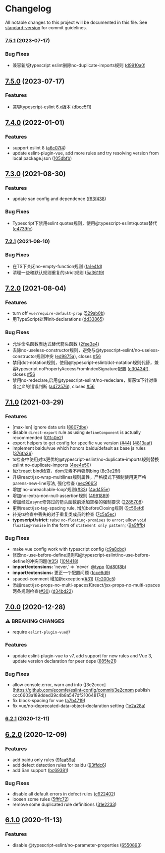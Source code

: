 # Changelog

All notable changes to this project will be documented in this file. See [standard-version](https://github.com/conventional-changelog/standard-version) for commit guidelines.

### [7.5.1](https://github.com/ecomfe/eslint-config/compare/v7.5.0...v7.5.1) (2023-07-17)


### Bug Fixes

* 兼容新版typescript eslint删除no-duplicate-imports规则 ([d9910a0](https://github.com/ecomfe/eslint-config/commit/d9910a0310f0288b19d90a1e4368c8cd95ec2962))

## [7.5.0](https://github.com/ecomfe/eslint-config/compare/v7.4.0...v7.5.0) (2023-07-17)


### Features

* 兼容typescript-eslint 6.x版本 ([dbcc5f1](https://github.com/ecomfe/eslint-config/commit/dbcc5f11be703ae1108371965ecb4bc1211f92f6))

## [7.4.0](https://github.com/ecomfe/eslint-config/compare/v7.3.0...v7.4.0) (2022-01-01)


### Features

* support eslint 8 ([a6c07f4](https://github.com/ecomfe/eslint-config/commit/a6c07f4e8f0ee5ada8e4261d43f612201600c82e))
* update eslint-plugin-vue, add more rules and try resolving version from local package.json ([105dbfb](https://github.com/ecomfe/eslint-config/commit/105dbfb57fbee4a556031382a9b1779b03758adb))

## [7.3.0](https://github.com/ecomfe/eslint-config/compare/v7.2.1...v7.3.0) (2021-08-30)


### Features

* update san config and dependence ([f63f438](https://github.com/ecomfe/eslint-config/commit/f63f43887177f2bbef72100949b13ecc6ede0d30))


### Bug Fixes

* Typescript下禁用eslint quotes规则，使用@typescript-eslint/quotes替代 ([c4739fc](https://github.com/ecomfe/eslint-config/commit/c4739fc57b227213a0058f6c0b339e3a404796a5))

### [7.2.1](https://github.com/ecomfe/eslint-config/compare/v7.2.0...v7.2.1) (2021-08-10)


### Bug Fixes

* 在TS下关闭no-empty-function规则 ([fa1e4fd](https://github.com/ecomfe/eslint-config/commit/fa1e4fd3c958771f79458d1528f64f9e8b029b1f))
* 清理一些和默认规则重复的strict规则 ([5a361f9](https://github.com/ecomfe/eslint-config/commit/5a361f913f4c80d111524b4b0c9cf81047ab0d1a))

## [7.2.0](https://github.com/ecomfe/eslint-config/compare/v7.1.0...v7.2.0) (2021-08-04)


### Features

* turn off `vue/require-default-prop` ([529ab0b](https://github.com/ecomfe/eslint-config/commit/529ab0b4b5e52fb0e5e9c7696b39c29f344c11c7))
* 用TypeScript处理init-declarations ([dd33865](https://github.com/ecomfe/eslint-config/commit/dd33865225ff2bd8c22d29a24303ef96dc16e41e))


### Bug Fixes

* 允许命名函数表达式替代箭头函数 ([2fee3e4](https://github.com/ecomfe/eslint-config/commit/2fee3e45eeb3647cbc04d3f46ee92ac2624e80cb))
* 去除no-useless-constructor规则，避免与@typescript-eslint/no-useless-constructor规则冲突 ([ed9875a](https://github.com/ecomfe/eslint-config/commit/ed9875aedcfa945fef4be5c0f061c36bc1ca71c7)), closes [#56](https://github.com/ecomfe/eslint-config/issues/56)
* 禁用dot-notation规则，使用@typescript-eslint/dot-notation规则代替，兼容typescript noPropertyAccessFromIndexSignature配置 ([c30434f](https://github.com/ecomfe/eslint-config/commit/c30434fcd19fe8e07d71904d16acab988bb34b7f)), closes [#56](https://github.com/ecomfe/eslint-config/issues/56)
* 禁用no-redeclare,启用@typescript-eslint/no-redeclare，屏蔽ts下针对重复定义的错误判断 ([a472576](https://github.com/ecomfe/eslint-config/commit/a472576933cc013b5a97a3f58e6f6d1a5b9abba1)), closes [#56](https://github.com/ecomfe/eslint-config/issues/56)

## [7.1.0](https://github.com/ecomfe/eslint-config/compare/v7.0.0...v7.1.0) (2021-03-29)


### Features

* [max-len] ignore data uris ([8807dbe](https://github.com/ecomfe/eslint-config/commit/8807dbec9ea26b971e1a37830e7dbbc474948215))
* disable `direct-export` rule as using `defineComponent` is actually recommended ([011c0e2](https://github.com/ecomfe/eslint-config/commit/011c0e2689fb55c74afe43f9a6da2a2f4f5720f5))
* export helpers to get config for specific vue version ([#44](https://github.com/ecomfe/eslint-config/issues/44)) ([4813aaf](https://github.com/ecomfe/eslint-config/commit/4813aafd1d5dca9d5d72bbce5cf64721954678af))
* implement baidu/vue which honors baidu/default as base js rules ([376fa36](https://github.com/ecomfe/eslint-config/commit/376fa36df0ad16313de07059e0d028873c055b4e))
* ts检查中使用对ts更优的@typescript-eslint/no-duplicate-imports规则替换eslint no-duplicate-imports ([4ee4e50](https://github.com/ecomfe/eslint-config/commit/4ee4e50e3b91e458584a11008284cc0a62de921b))
* 优化react bind检查，dom元素不再强制bing ([8c3e26f](https://github.com/ecomfe/eslint-config/commit/8c3e26f88e22794a47fde055fe05ceaeb28bf96a))
* 升级react/jsx-wrap-multilines规则属性，严格模式下强制使用更严格parens-new-line写法, 强化检查 ([eec9665](https://github.com/ecomfe/eslint-config/commit/eec96655697debd40253f2815cb46f4e4e167968))
* 增加'no-unreachable-loop'规则([#33](https://github.com/ecomfe/eslint-config/issues/33)) ([4ad455e](https://github.com/ecomfe/eslint-config/commit/4ad455eacc54976657b6fbf64a0cfa9c3b044412))
* 增加no-extra-non-null-assertion规则 ([4991889](https://github.com/ecomfe/eslint-config/commit/4991889838d7284473d69d064cb1d4e4da7c786a))
* 增加经过async修饰过的箭头函数前添加空格的强制要求 ([2285708](https://github.com/ecomfe/eslint-config/commit/22857086d14757923ecbd2d2d4cd337ef9c41027))
* 更新react/jsx-tag-spacing rule, 增加beforeClosing规则 ([9c56efd](https://github.com/ecomfe/eslint-config/commit/9c56efd62d3fa4e9e51ca496dd3a46315fe2018c))
* 补充ts检查中丢失的对于重复类成员的检查 ([7c5a5ec](https://github.com/ecomfe/eslint-config/commit/7c5a5ecca76472ce0c09e6c0a397bf39ff27c1cc))
* **typescript/strict:** raise `no-floating-promises` to `error`; allow `void floatingPromise` in the form of `statement only pattern`; ([9a9fffb](https://github.com/ecomfe/eslint-config/commit/9a9fffb9ca58f09ec12dc1c485589ecc020b83a0))


### Bug Fixes

* make vue config work with typescript config ([c9a8cbd](https://github.com/ecomfe/eslint-config/commit/c9a8cbd4461da0079051fb3f3a58002fbbddac3e))
* 修改no-use-before-define规则和@typescript-eslint/no-use-before-define的冲突问题([#35](https://github.com/ecomfe/eslint-config/issues/35)) ([10f4418](https://github.com/ecomfe/eslint-config/commit/10f44187c5ea44402abb49da6c6c3c224d1be73b))
* **import/extensions:** 'never,' => 'never' [@typo](https://github.com/typo) ([0d80f8b](https://github.com/ecomfe/eslint-config/commit/0d80f8be259e5fe0b947ef51776b760826f76381))
* **import/extensions:** 更正一个配置问题 ([fcce9d9](https://github.com/ecomfe/eslint-config/commit/fcce9d9239679071bc1d8e5d5e83b2247e982b25))
* spaced-comment 增加新exception([#31](https://github.com/ecomfe/eslint-config/issues/31)) ([7c200c5](https://github.com/ecomfe/eslint-config/commit/7c200c5db75845e19819a07e76b2e6ae16e38581))
* 添加react/jsx-props-no-multi-spaces和react/jsx-props-no-multi-spaces两条规则检查([#30](https://github.com/ecomfe/eslint-config/issues/30)) ([d34bd22](https://github.com/ecomfe/eslint-config/commit/d34bd22cd757b4eb3b05b13a1621a2664d79b71a))

## [7.0.0](https://github.com/ecomfe/eslint-config/compare/v6.2.1...v7.0.0) (2020-12-28)


### ⚠ BREAKING CHANGES

* require `eslint-plugin-vue@7`

### Features

* update eslint-plugin-vue to v7, add support for new rules and Vue 3, update version declaration for peer deps ([885fe21](https://github.com/ecomfe/eslint-config/commit/885fe211168289c64181bfbd451bd1bf7081fcaa))


### Bug Fixes

* allow console.error, warn and info ([3e2cccc](https://github.com/ecomfe/eslint-config/commit/3e2cnpm publish ccc6603a189dded39c4b8a547df21064817d))
* fix block-spacing for vue ([a7b4719](https://github.com/ecomfe/eslint-config/commit/a7b471935f78bd91a0503ac126eb088cc2379926))
* fix vue/no-deprecated-data-object-declaration setting ([1e2a28a](https://github.com/ecomfe/eslint-config/commit/1e2a28a1262d7042b304a87c3bfc49a3d683c2dd))

### [6.2.1](https://github.com/ecomfe/eslint-config/compare/v6.2.0...v6.2.1) (2020-12-11)

## [6.2.0](https://github.com/ecomfe/eslint-config/compare/v6.1.0...v6.2.0) (2020-12-09)


### Features

* add baidu only rules ([91aa59a](https://github.com/ecomfe/eslint-config/commit/91aa59a9a874310b20f24779937603d9bb72ffb5))
* add defect detection rules for baidu ([93ffdc6](https://github.com/ecomfe/eslint-config/commit/93ffdc61daff91a74f99b48c3623c92632cfe4fe))
* add San support ([bc69381](https://github.com/ecomfe/eslint-config/commit/bc6938135ba517606d9fb8dd8b19e3341b5523ff))


### Bug Fixes

* disable all default errors in defect rules ([c922402](https://github.com/ecomfe/eslint-config/commit/c922402b29f65da86a4055d92471e49554c36a6a))
* loosen some rules ([5fffc72](https://github.com/ecomfe/eslint-config/commit/5fffc721376651c2943ea6582c2e51c1488142e1))
* remove some duplicated rule definitions ([31e2233](https://github.com/ecomfe/eslint-config/commit/31e2233df3a23cf739d2cf9d276993b39aa0377d))

## [6.1.0](https://github.com/ecomfe/eslint-config/compare/v6.0.1...v6.1.0) (2020-11-13)


### Features

* disable @typescript-eslint/no-parameter-properties ([6550893](https://github.com/ecomfe/eslint-config/commit/6550893dad20a59bad195b16e5cb6357bae83a2b))
